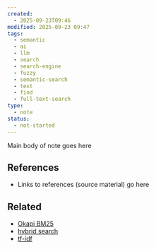 ```yaml
---
created:
  - 2025-09-23T09:46
modified: 2025-09-23 09:47
tags:
  - semantic
  - ai
  - llm
  - search
  - search-engine
  - fuzzy
  - semantic-search
  - text
  - find
  - full-text-search
type:
  - note
status:
  - not-started
---
```

Main body of note goes here
## References
* Links to references (source material) go here
## Related
* [Okapi BM25](Okapi%20BM25.md)
* [hybrid search](hybrid%20search.md)
* [tf-idf](tf-idf.md)